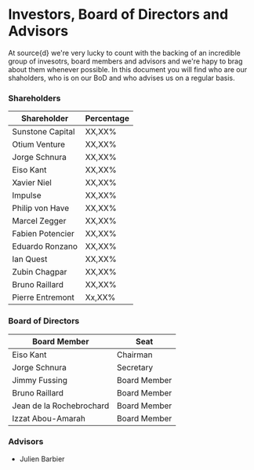 # Investors, Board of Directors and Advisors
At source{d} we're very lucky to count with the backing of an incredible group of invesotrs, board members and advisors and we're hapy to brag about them whenever possible. In this document you will find who are our shaholders, who is on our BoD and who advises us on a regular basis.<br>
### Shareholders
Shareholder | Percentage
------------|------------
Sunstone Capital | XX,XX%
Otium Venture | XX,XX%
Jorge Schnura | XX,XX%
Eiso Kant | XX,XX%
Xavier Niel | XX,XX%
Impulse | XX,XX%
Philip von Have | XX,XX%
Marcel Zegger | XX,XX%
Fabien Potencier | XX,XX%
Eduardo Ronzano | XX,XX%
Ian Quest | XX,XX%
Zubin Chagpar | XX,XX%
Bruno Raillard | XX,XX%
Pierre Entremont | Xx,XX%

### Board of Directors
Board Member | Seat
-------------|-------------
Eiso Kant | Chairman
Jorge Schnura | Secretary
Jimmy Fussing | Board Member
Bruno Raillard | Board Member
Jean de la Rochebrochard | Board Member
Izzat Abou-Amarah | Board Member

### Advisors
* Julien Barbier
